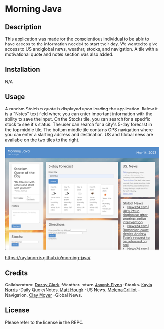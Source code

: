 # Morning Java


## Description
This application was made for the conscientious individual to be able to have access to the information needed to start their day. We wanted to give access to US and global news, weather, stocks, and navigation. A tile with a motivational quote and notes section was also added. 

## Installation

N/A

## Usage

A random Stoicism quote is displayed upon loading the application. Below it is a "Notes" text field where you can enter important information with the ability to save the input. On the Stocks tile, you can search for a specific stock to see it's status. The user can search for a city's 5-day forecast in the top middle tile.  The bottom middle tile contains GPS navigation where you can enter a starting address and destination. US and Global news are available on the two tiles to the right. 


![Screenshot 1](assets/images/morning-java-screenshot.png)


 https://kaylanorris.github.io/morning-java/

## Credits
Collaborators:
[Danny Clark](https://github.com/djamesclark) -Weather. return
[Joseph Flynn](https://github.com/Alphastranger) -Stocks. 
[Kayla Norris](https://github.com/KaylaNorris) -Daily Quote/Notes. 
[Matt Hough](https://github.com/MatthewH2001) -US News. 
[Melena Grilliot](https://github.com/melenagrilliot) -Navigation. 
[Clay Moyer](https://github.com/ClayMoyer) -Global News. 



## License

Please refer to the license in the REPO.


